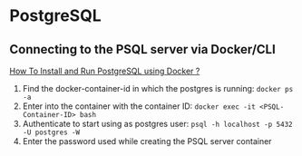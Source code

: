 # PostgreSQL

## Connecting to the PSQL server via Docker/CLI
[How To Install and Run PostgreSQL using Docker ?][postgresql-01]

1. Find the docker-container-id in which the postgres is running: `docker ps -a`
2. Enter into the container with the container ID: `docker exec -it <PSQL-Container-ID> bash`
3. Authenticate to start using as postgres user: `psql -h localhost -p 5432 -U postgres -W`
4. Enter the password used while creating the PSQL server container

<!--- References --->

[postgresql-01]: https://dev.to/shree_j/how-to-install-and-run-psql-using-docker-41j2
